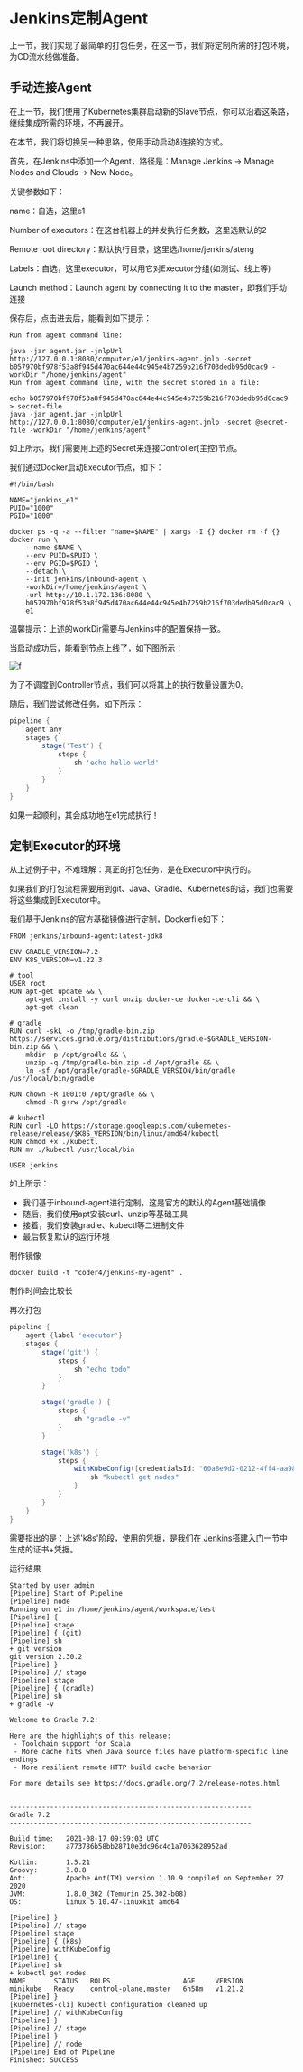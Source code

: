 # Jenkins定制Agent

上一节，我们实现了最简单的打包任务，在这一节，我们将定制所需的打包环境，为CD流水线做准备。

## 手动连接Agent

在上一节，我们使用了Kubernetes集群启动新的Slave节点，你可以沿着这条路，继续集成所需的环境，不再展开。

在本节，我们将切换另一种思路，使用手动启动&连接的方式。

首先，在Jenkins中添加一个Agent，路径是：Manage Jenkins -> Manage Nodes and Clouds -> New Node。

关键参数如下：

name：自选，这里e1

Number of executors：在这台机器上的并发执行任务数，这里选默认的2

Remote root directory：默认执行目录，这里选/home/jenkins/ateng

Labels：自选，这里executor，可以用它对Executor分组(如测试、线上等)

Launch method：Launch agent by connecting it to the master，即我们手动连接

保存后，点击进去后，能看到如下提示：

```shell
Run from agent command line:

java -jar agent.jar -jnlpUrl http://127.0.0.1:8080/computer/e1/jenkins-agent.jnlp -secret b057970bf978f53a8f945d470ac644e44c945e4b7259b216f703dedb95d0cac9 -workDir "/home/jenkins/agent"
Run from agent command line, with the secret stored in a file:

echo b057970bf978f53a8f945d470ac644e44c945e4b7259b216f703dedb95d0cac9 > secret-file
java -jar agent.jar -jnlpUrl http://127.0.0.1:8080/computer/e1/jenkins-agent.jnlp -secret @secret-file -workDir "/home/jenkins/agent"
```

如上所示，我们需要用上述的Secret来连接Controller(主控)节点。

我们通过Docker启动Executor节点，如下：

```shell
#!/bin/bash

NAME="jenkins_e1"
PUID="1000"
PGID="1000"

docker ps -q -a --filter "name=$NAME" | xargs -I {} docker rm -f {}
docker run \
    --name $NAME \
    --env PUID=$PUID \
    --env PGID=$PGID \
    --detach \
    --init jenkins/inbound-agent \
    -workDir=/home/jenkins/agent \
    -url http://10.1.172.136:8080 \
    b057970bf978f53a8f945d470ac644e44c945e4b7259b216f703dedb95d0cac9 \
    e1
```

温馨提示：上述的workDir需要与Jenkins中的配置保持一致。

当启动成功后，能看到节点上线了，如下图所示：

![f](./jenkins-executor-online.png)

为了不调度到Controller节点，我们可以将其上的执行数量设置为0。

随后，我们尝试修改任务，如下所示：

```groovy
pipeline {
    agent any 
    stages {
        stage('Test') { 
            steps {
                sh 'echo hello world'
            }
        }
    }
}
```

如果一起顺利，其会成功地在e1完成执行！

## 定制Executor的环境

从上述例子中，不难理解：真正的打包任务，是在Executor中执行的。

如果我们的打包流程需要用到git、Java、Gradle、Kubernetes的话，我们也需要将这些集成到Executor中。

我们基于Jenkins的官方基础镜像进行定制，Dockerfile如下：

```shell
FROM jenkins/inbound-agent:latest-jdk8

ENV GRADLE_VERSION=7.2
ENV K8S_VERSION=v1.22.3

# tool
USER root
RUN apt-get update && \
    apt-get install -y curl unzip docker-ce docker-ce-cli && \
    apt-get clean

# gradle
RUN curl -skL -o /tmp/gradle-bin.zip https://services.gradle.org/distributions/gradle-$GRADLE_VERSION-bin.zip && \
    mkdir -p /opt/gradle && \
    unzip -q /tmp/gradle-bin.zip -d /opt/gradle && \
    ln -sf /opt/gradle/gradle-$GRADLE_VERSION/bin/gradle /usr/local/bin/gradle

RUN chown -R 1001:0 /opt/gradle && \
    chmod -R g+rw /opt/gradle

# kubectl
RUN curl -LO https://storage.googleapis.com/kubernetes-release/release/$K8S_VERSION/bin/linux/amd64/kubectl
RUN chmod +x ./kubectl
RUN mv ./kubectl /usr/local/bin

USER jenkins
```

如上所示：

- 我们基于inbound-agent进行定制，这是官方的默认的Agent基础镜像
- 随后，我们使用apt安装curl、unzip等基础工具
- 接着，我们安装gradle、kubectl等二进制文件
- 最后恢复默认的运行环境

制作镜像

```shell
docker build -t "coder4/jenkins-my-agent" .
```

制作时间会比较长

再次打包

```groovy
pipeline {
    agent {label 'executor'} 
    stages {
        stage('git') {
            steps {
                sh "echo todo"
            }
        }

        stage('gradle') {
            steps {
                sh "gradle -v"
            }    
        }

        stage('k8s') { 
            steps {
                withKubeConfig([credentialsId: "60a8e9d2-0212-4ff4-aa98-f46fced97121",serverUrl: "https://kubernetes:6443"]) {
                    sh "kubectl get nodes"
                }
            }
        }
    }
}
```

需要指出的是：上述'k8s'阶段，使用的凭据，是我们在[ Jenkins搭建入门](./jenkins-k8s.md)一节中生成的证书+凭据。

运行结果

```shell
Started by user admin
[Pipeline] Start of Pipeline
[Pipeline] node
Running on e1 in /home/jenkins/agent/workspace/test
[Pipeline] {
[Pipeline] stage
[Pipeline] { (git)
[Pipeline] sh
+ git version
git version 2.30.2
[Pipeline] }
[Pipeline] // stage
[Pipeline] stage
[Pipeline] { (gradle)
[Pipeline] sh
+ gradle -v

Welcome to Gradle 7.2!

Here are the highlights of this release:
 - Toolchain support for Scala
 - More cache hits when Java source files have platform-specific line endings
 - More resilient remote HTTP build cache behavior

For more details see https://docs.gradle.org/7.2/release-notes.html


------------------------------------------------------------
Gradle 7.2
------------------------------------------------------------

Build time:   2021-08-17 09:59:03 UTC
Revision:     a773786b58bb28710e3dc96c4d1a7063628952ad

Kotlin:       1.5.21
Groovy:       3.0.8
Ant:          Apache Ant(TM) version 1.10.9 compiled on September 27 2020
JVM:          1.8.0_302 (Temurin 25.302-b08)
OS:           Linux 5.10.47-linuxkit amd64

[Pipeline] }
[Pipeline] // stage
[Pipeline] stage
[Pipeline] { (k8s)
[Pipeline] withKubeConfig
[Pipeline] {
[Pipeline] sh
+ kubectl get nodes
NAME       STATUS   ROLES                  AGE     VERSION
minikube   Ready    control-plane,master   6h58m   v1.21.2
[Pipeline] }
[kubernetes-cli] kubectl configuration cleaned up
[Pipeline] // withKubeConfig
[Pipeline] }
[Pipeline] // stage
[Pipeline] }
[Pipeline] // node
[Pipeline] End of Pipeline
Finished: SUCCESS
```
